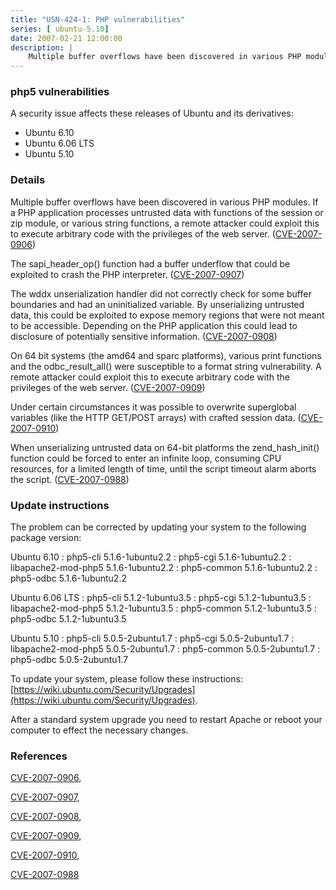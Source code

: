 ```yaml
---
title: "USN-424-1: PHP vulnerabilities"
series: [ ubuntu-5.10]
date: 2007-02-21 12:00:00
description: |
    Multiple buffer overflows have been discovered in various PHP modules. If a PHP application processes untrusted data with functions of the session or zip module, or various string functions, a remote attacker could exploit this to execute arbitrary code with the privileges of the web server. ([CVE-2007-0906](http://people.ubuntu.com/~ubuntu-security/cve/CVE-2007-0906))
--- 
```

 
### php5 vulnerabilities

A security issue affects these releases of Ubuntu and its derivatives:

* Ubuntu 6.10
* Ubuntu 6.06 LTS
* Ubuntu 5.10

### Details

Multiple buffer overflows have been discovered in various PHP modules. If a PHP application processes untrusted data with functions of the session or zip module, or various string functions, a remote attacker could exploit this to execute arbitrary code with the privileges of the web server. ([CVE-2007-0906](http://people.ubuntu.com/~ubuntu-security/cve/CVE-2007-0906))

The sapi_header_op() function had a buffer underflow that could be exploited to crash the PHP interpreter. ([CVE-2007-0907](http://people.ubuntu.com/~ubuntu-security/cve/CVE-2007-0907))

The wddx unserialization handler did not correctly check for some buffer boundaries and had an uninitialized variable. By unserializing untrusted data, this could be exploited to expose memory regions that were not meant to be accessible. Depending on the PHP application this could lead to disclosure of potentially sensitive information. ([CVE-2007-0908](http://people.ubuntu.com/~ubuntu-security/cve/CVE-2007-0908))

On 64 bit systems (the amd64 and sparc platforms), various print functions and the odbc_result_all() were susceptible to a format string vulnerability. A remote attacker could exploit this to execute arbitrary code with the privileges of the web server. ([CVE-2007-0909](http://people.ubuntu.com/~ubuntu-security/cve/CVE-2007-0909))

Under certain circumstances it was possible to overwrite superglobal variables (like the HTTP GET/POST arrays) with crafted session data. ([CVE-2007-0910](http://people.ubuntu.com/~ubuntu-security/cve/CVE-2007-0910))

When unserializing untrusted data on 64-bit platforms the zend_hash_init() function could be forced to enter an infinite loop, consuming CPU resources, for a limited length of time, until the script timeout alarm aborts the script. ([CVE-2007-0988](http://people.ubuntu.com/~ubuntu-security/cve/CVE-2007-0988))

### Update instructions

The problem can be corrected by updating your system to the following package version:

Ubuntu 6.10
 : php5-cli <span>5.1.6-1ubuntu2.2</span>
 : php5-cgi <span>5.1.6-1ubuntu2.2</span>
 : libapache2-mod-php5 <span>5.1.6-1ubuntu2.2</span>
 : php5-common <span>5.1.6-1ubuntu2.2</span>
 : php5-odbc <span>5.1.6-1ubuntu2.2</span>

Ubuntu 6.06 LTS
 : php5-cli <span>5.1.2-1ubuntu3.5</span>
 : php5-cgi <span>5.1.2-1ubuntu3.5</span>
 : libapache2-mod-php5 <span>5.1.2-1ubuntu3.5</span>
 : php5-common <span>5.1.2-1ubuntu3.5</span>
 : php5-odbc <span>5.1.2-1ubuntu3.5</span>

Ubuntu 5.10
 : php5-cli <span>5.0.5-2ubuntu1.7</span>
 : php5-cgi <span>5.0.5-2ubuntu1.7</span>
 : libapache2-mod-php5 <span>5.0.5-2ubuntu1.7</span>
 : php5-common <span>5.0.5-2ubuntu1.7</span>
 : php5-odbc <span>5.0.5-2ubuntu1.7</span>

To update your system, please follow these instructions: [https://wiki.ubuntu.com/Security/Upgrades](https://wiki.ubuntu.com/Security/Upgrades).

After a standard system upgrade you need to restart Apache or reboot your computer to effect the necessary changes.

### References

 [CVE-2007-0906](http://people.ubuntu.com/~ubuntu-security/cve/CVE-2007-0906), 

 [CVE-2007-0907](http://people.ubuntu.com/~ubuntu-security/cve/CVE-2007-0907), 

 [CVE-2007-0908](http://people.ubuntu.com/~ubuntu-security/cve/CVE-2007-0908), 

 [CVE-2007-0909](http://people.ubuntu.com/~ubuntu-security/cve/CVE-2007-0909), 

 [CVE-2007-0910](http://people.ubuntu.com/~ubuntu-security/cve/CVE-2007-0910), 

 [CVE-2007-0988](http://people.ubuntu.com/~ubuntu-security/cve/CVE-2007-0988)
 

